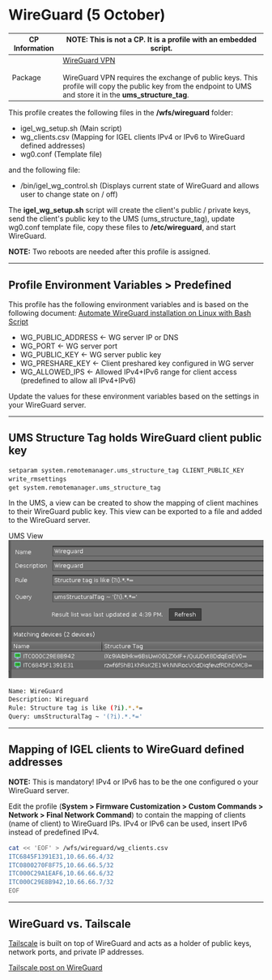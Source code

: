 
# WireGuard (5 October)

|  CP Information | **NOTE:** This is not a CP. It is a profile with an embedded script.            |
|--------------------|------------|
| Package | [WireGuard VPN](https://www.wireguard.com/) <br /><br /> WireGuard VPN requires the exchange of public keys. This profile will copy the public key from the endpoint to UMS and store it in the **ums_structure_tag**. |

This profile creates the following files in the **/wfs/wireguard** folder:

- igel_wg_setup.sh (Main script)
- wg_clients.csv (Mapping for IGEL clients IPv4 or IPv6 to WireGuard defined addresses)
- wg0.conf (Template file)

and the following file:

- /bin/igel_wg_control.sh (Displays current state of WireGuard and allows user to change state on / off)

The **igel_wg_setup.sh** script will create the client's public / private keys, send the client's public key to the UMS (ums_structure_tag), update wg0.conf template file, copy these files to **/etc/wireguard**, and start WireGuard.

**NOTE:** Two reboots are needed after this profile is assigned.

-----

## Profile Environment Variables > Predefined

This profile has the following environment variables and is based on the following document: [Automate WireGuard installation on Linux with Bash Script](https://techviewleo.com/automate-wireguard-installation-on-linux/)

- WG_PUBLIC_ADDRESS <- WG server IP or DNS
- WG_PORT <- WG server port
- WG_PUBLIC_KEY <- WG server public key
- WG_PRESHARE_KEY <- Client preshared key configured in WG server
- WG_ALLOWED_IPS <- Allowed IPv4+IPv6 range for client access (predefined to allow all IPv4+IPv6)

Update the values for these environment variables based on the settings in your WireGuard server.

-----

## UMS Structure Tag holds WireGuard client public key

```bash
setparam system.remotemanager.ums_structure_tag CLIENT_PUBLIC_KEY
write_rmsettings
get system.remotemanager.ums_structure_tag
```

In the UMS, a view can be created to show the mapping of client machines to their WireGuard public key. This view can be exported to a file and added to the WireGuard server.

UMS View
![alt text](images/umsview.png "UMS View")

```bash
Name: WireGuard
Description: Wireguard
Rule: Structure tag is like (?i).*.*=
Query: umsStructuralTag ~ '(?i).*.*='
```

-----

## Mapping of IGEL clients to WireGuard defined addresses

**NOTE:** This is mandatory! IPv4 or IPv6 has to be the one configured o your WireGuard server.

Edit the profile (**System > Firmware Customization > Custom Commands > Network > Final Network Command**) to contain the mapping of clients (name of client) to WireGuard IPs. IPv4 or IPv6 can be used, insert IPv6 instead of predefined IPv4.

```bash
cat << 'EOF' > /wfs/wireguard/wg_clients.csv
ITC6845F1391E31,10.66.66.4/32
ITC0800270F8F75,10.66.66.5/32
ITC000C29A1EAF6,10.66.66.6/32
ITC000C29E8B942,10.66.66.7/32
EOF
```

-----

## WireGuard vs. Tailscale

[Tailscale](https://github.com/IGEL-Community/IGEL-Custom-Partitions/tree/master/CP_Source/Network/Tailscale_VPN) is built on top of WireGuard and acts as a holder of public keys, network ports, and private IP addresses.

[Tailscale post on WireGuard](https://tailscale.com/compare/wireguard/)
